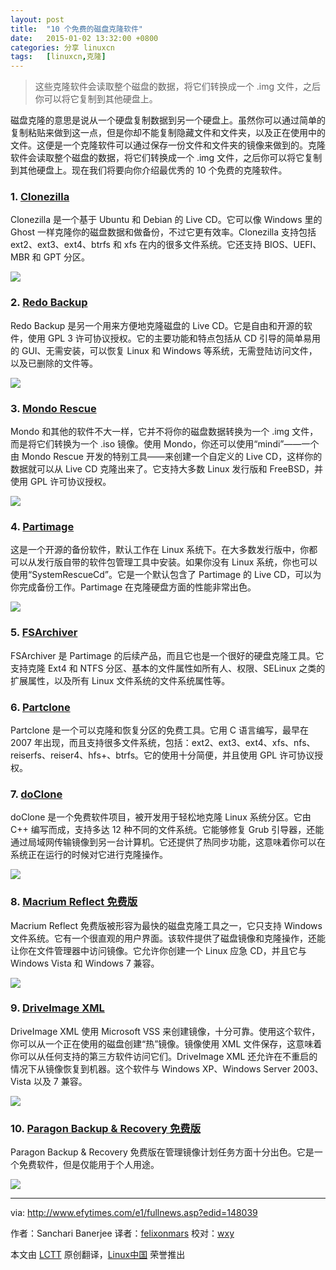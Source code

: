 ```yaml
---
layout: post
title:	"10 个免费的磁盘克隆软件"
date:	2015-01-02 13:32:00 +0800 
categories:	分享 linuxcn 
tags:	[linuxcn,克隆]
---
```




> 
> 这些克隆软件会读取整个磁盘的数据，将它们转换成一个 .img 文件，之后你可以将它复制到其他硬盘上。
> 
> 
> 


磁盘克隆的意思是说从一个硬盘复制数据到另一个硬盘上。虽然你可以通过简单的复制粘贴来做到这一点，但是你却不能复制隐藏文件和文件夹，以及正在使用中的文件。这便是一个克隆软件可以通过保存一份文件和文件夹的镜像来做到的。克隆软件会读取整个磁盘的数据，将它们转换成一个 .img 文件，之后你可以将它复制到其他硬盘上。现在我们将要向你介绍最优秀的 10 个免费的克隆软件。


### 1. [Clonezilla](http://clonezilla.org/)


Clonezilla 是一个基于 Ubuntu 和 Debian 的 Live CD。它可以像 Windows 里的 Ghost 一样克隆你的磁盘数据和做备份，不过它更有效率。Clonezilla 支持包括 ext2、ext3、ext4、btrfs 和 xfs 在内的很多文件系统。它还支持 BIOS、UEFI、MBR 和 GPT 分区。


![](/Asserts/Images/album/201501/02/132908wbb05kb7kclfh66h.png)


### 2. [Redo Backup](http://redobackup.org/)


Redo Backup 是另一个用来方便地克隆磁盘的 Live CD。它是自由和开源的软件，使用 GPL 3 许可协议授权。它的主要功能和特点包括从 CD 引导的简单易用的 GUI、无需安装，可以恢复 Linux 和 Windows 等系统，无需登陆访问文件，以及已删除的文件等。


![](/Asserts/Images/album/201501/02/132923y18c8lwszczowghj.jpeg)


### 3. [Mondo Rescue](http://www.mondorescue.org/)


Mondo 和其他的软件不大一样，它并不将你的磁盘数据转换为一个 .img 文件，而是将它们转换为一个 .iso 镜像。使用 Mondo，你还可以使用“mindi”——一个由 Mondo Rescue 开发的特别工具——来创建一个自定义的 Live CD，这样你的数据就可以从 Live CD 克隆出来了。它支持大多数 Linux 发行版和 FreeBSD，并使用 GPL 许可协议授权。


![](/Asserts/Images/album/201501/02/132938igzg858v7pq24mtz.jpeg)


### 4. [Partimage](http://www.partimage.org/Main_Page)


这是一个开源的备份软件，默认工作在 Linux 系统下。在大多数发行版中，你都可以从发行版自带的软件包管理工具中安装。如果你没有 Linux 系统，你也可以使用“SystemRescueCd”。它是一个默认包含了 Partimage 的 Live CD，可以为你完成备份工作。Partimage 在克隆硬盘方面的性能非常出色。


![](/Asserts/Images/album/201501/02/132950okyyn1oiiy4iy08d.png)


### 5. [FSArchiver](http://www.fsarchiver.org/Main_Page)


FSArchiver 是 Partimage 的后续产品，而且它也是一个很好的硬盘克隆工具。它支持克隆 Ext4 和 NTFS 分区、基本的文件属性如所有人、权限、SELinux 之类的扩展属性，以及所有 Linux 文件系统的文件系统属性等。


### 6. [Partclone](http://www.partclone.org/)


Partclone 是一个可以克隆和恢复分区的免费工具。它用 C 语言编写，最早在 2007 年出现，而且支持很多文件系统，包括：ext2、ext3、ext4、xfs、nfs、reiserfs、reiser4、hfs+、btrfs。它的使用十分简便，并且使用 GPL 许可协议授权。


### 7. [doClone](http://doclone.nongnu.org/)


doClone 是一个免费软件项目，被开发用于轻松地克隆 Linux 系统分区。它由 C++ 编写而成，支持多达 12 种不同的文件系统。它能够修复 Grub 引导器，还能通过局域网传输镜像到另一台计算机。它还提供了热同步功能，这意味着你可以在系统正在运行的时候对它进行克隆操作。


![](/Asserts/Images/album/201501/02/133002dvnvwvv9ywrwbapw.jpeg)


### 8. [Macrium Reflect 免费版](http://www.macrium.com/reflectfree.aspx)


Macrium Reflect 免费版被形容为最快的磁盘克隆工具之一，它只支持 Windows 文件系统。它有一个很直观的用户界面。该软件提供了磁盘镜像和克隆操作，还能让你在文件管理器中访问镜像。它允许你创建一个 Linux 应急 CD，并且它与 Windows Vista 和 Windows 7 兼容。


![](/Asserts/Images/album/201501/02/133032huaiamhb1hn98eub.jpg)


### 9. [DriveImage XML](http://www.runtime.org/driveimage-xml.htm)


DriveImage XML 使用 Microsoft VSS 来创建镜像，十分可靠。使用这个软件，你可以从一个正在使用的磁盘创建“热”镜像。镜像使用 XML 文件保存，这意味着你可以从任何支持的第三方软件访问它们。DriveImage XML 还允许在不重启的情况下从镜像恢复到机器。这个软件与 Windows XP、Windows Server 2003、Vista 以及 7 兼容。


![](/Asserts/Images/album/201501/02/133059cnqcp7qq5bnkqcnn.jpg)


### 10. [Paragon Backup & Recovery 免费版](http://www.paragon-software.com/home/br-free/)


Paragon Backup & Recovery 免费版在管理镜像计划任务方面十分出色。它是一个免费软件，但是仅能用于个人用途。


![](/Asserts/Images/album/201501/02/133132u2prwtgr26tvyey2.jpg)




---


via: <http://www.efytimes.com/e1/fullnews.asp?edid=148039>


作者：Sanchari Banerjee 译者：[felixonmars](https://github.com/felixonmars) 校对：[wxy](https://github.com/wxy)


本文由 [LCTT](https://github.com/LCTT/TranslateProject) 原创翻译，[Linux中国](http://linux.cn/) 荣誉推出

